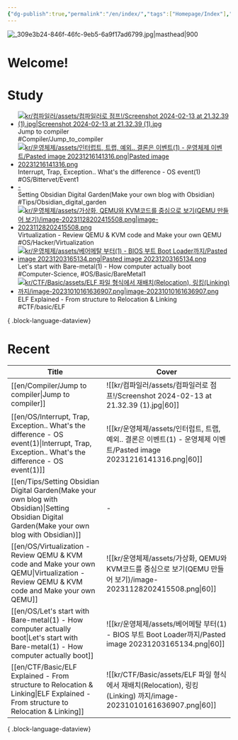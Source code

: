 ```yaml
---
{"dg-publish":true,"permalink":"/en/index/","tags":["Homepage/Index"],"dgShowBacklinks":"false","dgShowLocalGraph":"false","dgShowFileTree":"false","dgShowToc":"false"}
---
```



![_309e3b24-846f-46fc-9eb5-6a9f17ad6799.jpg|masthead|900](/img/user/kr/data/img/%EB%B8%94%EB%A1%9C%EA%B7%B8%EC%9D%B4%EB%AF%B8%EC%A7%80/_309e3b24-846f-46fc-9eb5-6a9f17ad6799.jpg)
#  Welcome!

# Study
<div class="study-covers">

- [![kr/컴파일러/assets/컴파일러로 점프!/Screenshot 2024-02-13 at 21.32.39 (1).jpg|Screenshot 2024-02-13 at 21.32.39 (1).jpg](/img/user/kr/%EC%BB%B4%ED%8C%8C%EC%9D%BC%EB%9F%AC/assets/%EC%BB%B4%ED%8C%8C%EC%9D%BC%EB%9F%AC%EB%A1%9C%20%EC%A0%90%ED%94%84!/Screenshot%202024-02-13%20at%2021.32.39%20(1).jpg)](</en/Compiler/Jump to compiler>)<div class=content-name>Jump to compiler</div><div class=content-tags>#Compiler/Jump_to_compiler</div>
- [![kr/운영체제/assets/인터럽트, 트랩, 예외.. 결론은 이벤트(1) - 운영체제 이벤트/Pasted image 20231216141316.png|Pasted image 20231216141316.png](/img/user/kr/%EC%9A%B4%EC%98%81%EC%B2%B4%EC%A0%9C/assets/%EC%9D%B8%ED%84%B0%EB%9F%BD%ED%8A%B8,%20%ED%8A%B8%EB%9E%A9,%20%EC%98%88%EC%99%B8..%20%EA%B2%B0%EB%A1%A0%EC%9D%80%20%EC%9D%B4%EB%B2%A4%ED%8A%B8(1)%20-%20%EC%9A%B4%EC%98%81%EC%B2%B4%EC%A0%9C%20%EC%9D%B4%EB%B2%A4%ED%8A%B8/Pasted%20image%2020231216141316.png)](</en/OS/Interrupt, Trap, Exception.. What's the difference - OS event(1)>)<div class=content-name>Interrupt, Trap, Exception.. What's the difference - OS event(1)</div><div class=content-tags>#OS/Bittervet/Event1</div>
- [\-](</en/Tips/Setting Obsidian Digital Garden(Make your own blog with Obsidian)>)<div class=content-name>Setting Obsidian Digital Garden(Make your own blog with Obsidian)</div><div class=content-tags>#Tips/Obsidian_digital_garden</div>
- [![kr/운영체제/assets/가상화, QEMU와 KVM코드를 중심으로 보기(QEMU 만들어 보기)/image-20231128202415508.png|image-20231128202415508.png](/img/user/kr/%EC%9A%B4%EC%98%81%EC%B2%B4%EC%A0%9C/assets/%EA%B0%80%EC%83%81%ED%99%94,%20QEMU%EC%99%80%20KVM%EC%BD%94%EB%93%9C%EB%A5%BC%20%EC%A4%91%EC%8B%AC%EC%9C%BC%EB%A1%9C%20%EB%B3%B4%EA%B8%B0(QEMU%20%EB%A7%8C%EB%93%A4%EC%96%B4%20%EB%B3%B4%EA%B8%B0)/image-20231128202415508.png)](</en/OS/Virtualization - Review QEMU & KVM code and Make your own QEMU>)<div class=content-name>Virtualization - Review QEMU & KVM code and Make your own QEMU</div><div class=content-tags>#OS/Hacker/Virtualization</div>
- [![kr/운영체제/assets/베어메탈 부터(1) - BIOS 부트 Boot Loader까지/Pasted image 20231203165134.png|Pasted image 20231203165134.png](/img/user/kr/%EC%9A%B4%EC%98%81%EC%B2%B4%EC%A0%9C/assets/%EB%B2%A0%EC%96%B4%EB%A9%94%ED%83%88%20%EB%B6%80%ED%84%B0(1)%20-%20BIOS%20%EB%B6%80%ED%8A%B8%20Boot%20Loader%EA%B9%8C%EC%A7%80/Pasted%20image%2020231203165134.png)](</en/OS/Let's start with Bare-metal(1) - How computer actually boot>)<div class=content-name>Let's start with Bare-metal(1) - How computer actually boot</div><div class=content-tags>#Computer-Science, #OS/Basic/BareMetal1</div>
- [![kr/CTF/Basic/assets/ELF 파일 형식에서 재배치(Relocation), 링킹(Linking) 까지/image-20231010161636907.png|image-20231010161636907.png](/img/user/kr/CTF/Basic/assets/ELF%20%ED%8C%8C%EC%9D%BC%20%ED%98%95%EC%8B%9D%EC%97%90%EC%84%9C%20%EC%9E%AC%EB%B0%B0%EC%B9%98(Relocation),%20%EB%A7%81%ED%82%B9(Linking)%20%EA%B9%8C%EC%A7%80/image-20231010161636907.png)](</en/CTF/Basic/ELF Explained - From structure to Relocation & Linking>)<div class=content-name>ELF Explained - From structure to Relocation & Linking</div><div class=content-tags>#CTF/basic/ELF</div>

{ .block-language-dataview}




</div>


# Recent
| Title                                                                                                                                               | Cover                                                                                                |
| --------------------------------------------------------------------------------------------------------------------------------------------------- | ---------------------------------------------------------------------------------------------------- |
| [[en/Compiler/Jump to compiler\|Jump to compiler]]                                                                                               | ![[kr/컴파일러/assets/컴파일러로 점프!/Screenshot 2024-02-13 at 21.32.39 (1).jpg\|60]]                          |
| [[en/OS/Interrupt, Trap, Exception.. What's the difference - OS event(1)\|Interrupt, Trap, Exception.. What's the difference - OS event(1)]]     | ![[kr/운영체제/assets/인터럽트, 트랩, 예외.. 결론은 이벤트(1) - 운영체제 이벤트/Pasted image 20231216141316.png\|60]]         |
| [[en/Tips/Setting Obsidian Digital Garden(Make your own blog with Obsidian)\|Setting Obsidian Digital Garden(Make your own blog with Obsidian)]] | \-                                                                                                   |
| [[en/OS/Virtualization - Review QEMU & KVM code and Make your own QEMU\|Virtualization - Review QEMU & KVM code and Make your own QEMU]]         | ![[kr/운영체제/assets/가상화, QEMU와 KVM코드를 중심으로 보기(QEMU 만들어 보기)/image-20231128202415508.png\|60]]           |
| [[en/OS/Let's start with Bare-metal(1) - How computer actually boot\|Let's start with Bare-metal(1) - How computer actually boot]]               | ![[kr/운영체제/assets/베어메탈 부터(1) - BIOS 부트 Boot Loader까지/Pasted image 20231203165134.png\|60]]           |
| [[en/CTF/Basic/ELF Explained - From structure to Relocation & Linking\|ELF Explained - From structure to Relocation & Linking]]                  | ![[kr/CTF/Basic/assets/ELF 파일 형식에서 재배치(Relocation), 링킹(Linking) 까지/image-20231010161636907.png\|60]] |

{ .block-language-dataview}



